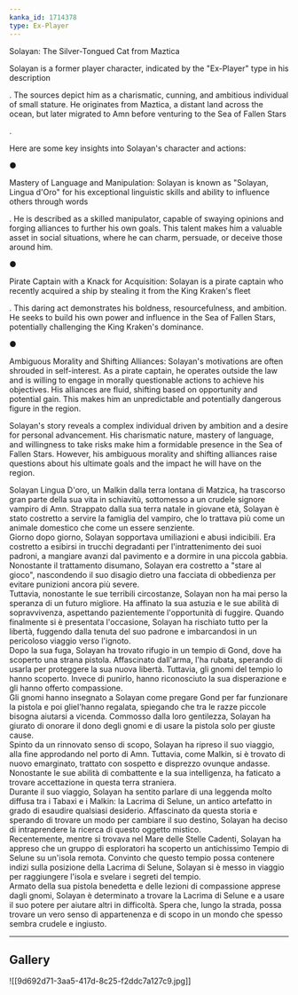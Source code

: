 ```yaml
---
kanka_id: 1714378
type: Ex-Player
---
```


Solayan: The Silver-Tongued Cat from Maztica

Solayan is a former player character, indicated by the "Ex-Player" type in his description

. The sources depict him as a charismatic, cunning, and ambitious individual of small stature. He originates from Maztica, a distant land across the ocean, but later migrated to Amn before venturing to the Sea of Fallen Stars

.

Here are some key insights into Solayan's character and actions:

●

Mastery of Language and Manipulation: Solayan is known as "Solayan, Lingua d'Oro" for his exceptional linguistic skills and ability to influence others through words

. He is described as a skilled manipulator, capable of swaying opinions and forging alliances to further his own goals. This talent makes him a valuable asset in social situations, where he can charm, persuade, or deceive those around him.

●

Pirate Captain with a Knack for Acquisition: Solayan is a pirate captain who recently acquired a ship by stealing it from the King Kraken's fleet

. This daring act demonstrates his boldness, resourcefulness, and ambition. He seeks to build his own power and influence in the Sea of Fallen Stars, potentially challenging the King Kraken's dominance.

●

Ambiguous Morality and Shifting Alliances: Solayan's motivations are often shrouded in self-interest. As a pirate captain, he operates outside the law and is willing to engage in morally questionable actions to achieve his objectives. His alliances are fluid, shifting based on opportunity and potential gain. This makes him an unpredictable and potentially dangerous figure in the region.

Solayan's story reveals a complex individual driven by ambition and a desire for personal advancement. His charismatic nature, mastery of language, and willingness to take risks make him a formidable presence in the Sea of Fallen Stars. However, his ambiguous morality and shifting alliances raise questions about his ultimate goals and the impact he will have on the region.  
  
Solayan Lingua D'oro, un Malkin dalla terra lontana di Matzica, ha trascorso gran parte della sua vita in schiavitù, sottomesso a un crudele signore vampiro di Amn. Strappato dalla sua terra natale in giovane età, Solayan è stato costretto a servire la famiglia del vampiro, che lo trattava più come un animale domestico che come un essere senziente.  
Giorno dopo giorno, Solayan sopportava umiliazioni e abusi indicibili. Era costretto a esibirsi in trucchi degradanti per l'intrattenimento dei suoi padroni, a mangiare avanzi dal pavimento e a dormire in una piccola gabbia. Nonostante il trattamento disumano, Solayan era costretto a "stare al gioco", nascondendo il suo disagio dietro una facciata di obbedienza per evitare punizioni ancora più severe.  
Tuttavia, nonostante le sue terribili circostanze, Solayan non ha mai perso la speranza di un futuro migliore. Ha affinato la sua astuzia e le sue abilità di sopravvivenza, aspettando pazientemente l'opportunità di fuggire. Quando finalmente si è presentata l'occasione, Solayan ha rischiato tutto per la libertà, fuggendo dalla tenuta del suo padrone e imbarcandosi in un pericoloso viaggio verso l'ignoto.  
Dopo la sua fuga, Solayan ha trovato rifugio in un tempio di Gond, dove ha scoperto una strana pistola. Affascinato dall'arma, l'ha rubata, sperando di usarla per proteggere la sua nuova libertà. Tuttavia, gli gnomi del tempio lo hanno scoperto. Invece di punirlo, hanno riconosciuto la sua disperazione e gli hanno offerto compassione.  
Gli gnomi hanno insegnato a Solayan come pregare Gond per far funzionare la pistola e poi gliel'hanno regalata, spiegando che tra le razze piccole bisogna aiutarsi a vicenda. Commosso dalla loro gentilezza, Solayan ha giurato di onorare il dono degli gnomi e di usare la pistola solo per giuste cause.  
Spinto da un rinnovato senso di scopo, Solayan ha ripreso il suo viaggio, alla fine approdando nel porto di Amn. Tuttavia, come Malkin, si è trovato di nuovo emarginato, trattato con sospetto e disprezzo ovunque andasse. Nonostante le sue abilità di combattente e la sua intelligenza, ha faticato a trovare accettazione in questa terra straniera.  
Durante il suo viaggio, Solayan ha sentito parlare di una leggenda molto diffusa tra i Tabaxi e i Malkin: la Lacrima di Selune, un antico artefatto in grado di esaudire qualsiasi desiderio. Affascinato da questa storia e sperando di trovare un modo per cambiare il suo destino, Solayan ha deciso di intraprendere la ricerca di questo oggetto mistico.  
Recentemente, mentre si trovava nel Mare delle Stelle Cadenti, Solayan ha appreso che un gruppo di esploratori ha scoperto un antichissimo Tempio di Selune su un'isola remota. Convinto che questo tempio possa contenere indizi sulla posizione della Lacrima di Selune, Solayan si è messo in viaggio per raggiungere l'isola e svelare i segreti del tempio.  
Armato della sua pistola benedetta e delle lezioni di compassione apprese dagli gnomi, Solayan è determinato a trovare la Lacrima di Selune e a usare il suo potere per aiutare altri in difficoltà. Spera che, lungo la strada, possa trovare un vero senso di appartenenza e di scopo in un mondo che spesso sembra crudele e ingiusto.

***
## Gallery
![[9d692d71-3aa5-417d-8c25-f2ddc7a127c9.jpg]]